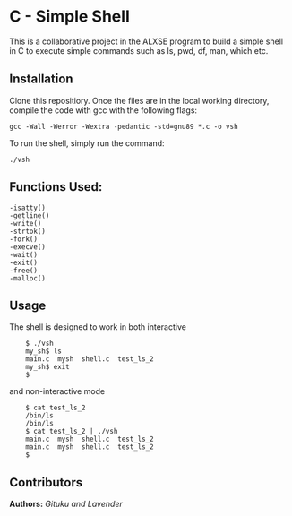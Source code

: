 # C - Simple Shell
This is a collaborative project in the ALXSE program to build a simple shell in C to execute simple commands such as ls, pwd, df, man, which etc.

## Installation
Clone this repositiory. Once the files are in the local working directory, compile the code with gcc with the following flags:

`
	gcc -Wall -Werror -Wextra -pedantic -std=gnu89 *.c -o vsh
`

To run the shell, simply run the command:

`
	./vsh
`

## Functions Used:
	-isatty()
	-getline()
	-write()
	-strtok()
	-fork()
	-execve()
	-wait()
	-exit()
	-free()
	-malloc()

## Usage
The shell is designed to work in both interactive
```
	$ ./vsh
	my_sh$ ls
	main.c	mysh  shell.c  test_ls_2
	my_sh$ exit
	$
```
and non-interactive mode
```
	$ cat test_ls_2
	/bin/ls
	/bin/ls
	$ cat test_ls_2 | ./vsh
	main.c	mysh  shell.c  test_ls_2
	main.c	mysh  shell.c  test_ls_2
	$
```

## Contributors

**Authors:** *Gituku and Lavender*

